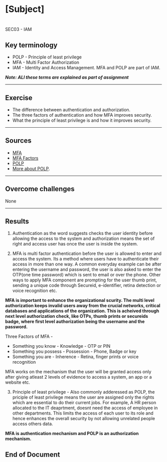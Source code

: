 # [Subject]
# 
SEC03 - IAM 

## Key terminology

* POLP - Principle of least privilege 
* MFA - Multi Factor Authorization
* IAM - Identity and Access Management. MFA and POLP are part of IAM.      

***Note: ALl these terms are explained as part of assignment***
___

## Exercise

* The difference between authentication and authorization.
* The three factors of authentication and how MFA improves security.
* What the principle of least privilege is and how it improves security.

___

## Sources

* [MFA](https://www.onelogin.com/learn/what-is-mfa)  
* [MFA Factors](https://www.securid.com/blog/what-is-mfa/)
* [POLP](https://digitalguardian.com/blog/what-principle-least-privilege-polp-best-practice-information-security-and-compliance)
* [More about POLP](https://www.techtarget.com/searchsecurity/definition/principle-of-least-privilege-POLP#:~:text=The%20principle%20of%20least%20privilege%20(POLP)%20is%20a%20concept%20in,necessary%20to%20do%20their%20jobs).

___

## Overcome challenges

None

___

## Results
1. Authentication as the word suggests checks the user identity before allowing the access to the system and authorization means the set of right and access user has once the user is inside the system.

2. MFA is multi factor authentication before the user is allowed to enter and access the system. Its a method where users have to authenticate their access in more than one way.
A common everyday example can be after entering the username and password, the user is also asked to enter the OTP(one time password) which is sent to email or over the phone. 
Other ways to apply MFA component are prompting for the user thumb print, sending a unique code through Secureid, e-identifier, retina detection or voice recognition etc.

**MFA is important to enhance the organizational scurity. The multi level authorization keeps invalid users away from the crucial networks, critical databases and applications of the organization. This is acheived through next level authorization check, like OTPs, thumb prints or secureids badge, where first level authorization being the username and the password.**

Three Factors of MFA - 
* Something you know - Knowledge - OTP or PIN
* Something you possess - Possession - Phone, Badge or key
* Something you are - Inherence - Retina, finger prints or voice recognition

MFA works on the mechanism that the user will be granted access only after giving atleast 2 levels of evidence to access a system, an app or a website etc.

3. Principle of least privilege - Also commonly adderessed as POLP, the priciple of least privilege means the user are assigned only the rights which are essential to do their current jobs. For example, A HR person allocated to the IT deaprtment, doesnt need the access of employee in other departments. This limits the access of each user to its role and hence enhances the overall security by not allowing unrelated people access others data.

**MFA is authentication mechanism and POLP is an authorization mechanism.**

## End of Document